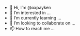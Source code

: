 - 👋 Hi, I’m @oxpayken
- 👀 I’m interested in ...
- 🌱 I’m currently learning ...
- 💞️ I’m looking to collaborate on ...
- 📫 How to reach me ...

<!---
oxpayken/oxpayken is a ✨ special ✨ repository because its `README.md` (this file) appears on your GitHub profile.
You can click the Preview link to take a look at your changes.
--->
